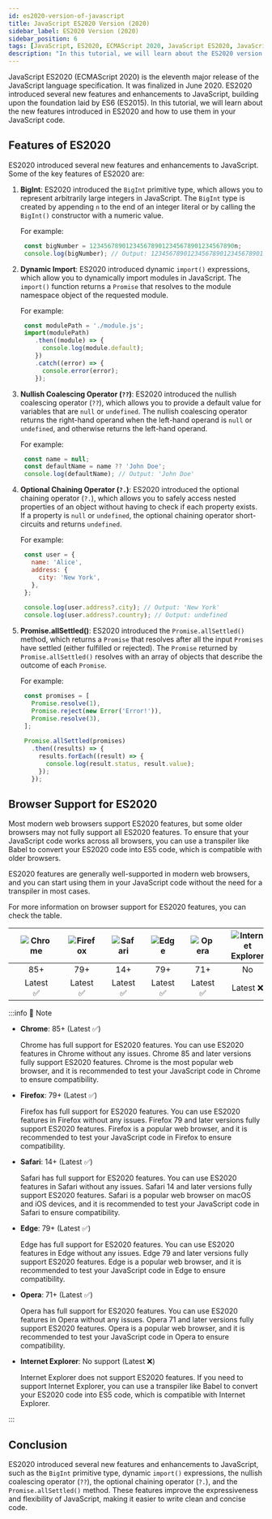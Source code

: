 ```yaml
---
id: es2020-version-of-javascript
title: JavaScript ES2020 Version (2020)
sidebar_label: ES2020 Version (2020)
sidebar_position: 6
tags: [JavaScript, ES2020, ECMAScript 2020, JavaScript ES2020, JavaScript ES2020, JavaScript ES2020 Version, JavaScript ES2020 Version]
description: "In this tutorial, we will learn about the ES2020 version of JavaScript, also known as ECMAScript 2020. We will discuss the new features introduced in ES2020 and how to use them in your JavaScript code."
---
```


JavaScript ES2020 (ECMAScript 2020) is the eleventh major release of the JavaScript language specification. It was finalized in June 2020. ES2020 introduced several new features and enhancements to JavaScript, building upon the foundation laid by ES6 (ES2015). In this tutorial, we will learn about the new features introduced in ES2020 and how to use them in your JavaScript code.

## Features of ES2020

ES2020 introduced several new features and enhancements to JavaScript. Some of the key features of ES2020 are:

1. **BigInt**: ES2020 introduced the `BigInt` primitive type, which allows you to represent arbitrarily large integers in JavaScript. The `BigInt` type is created by appending `n` to the end of an integer literal or by calling the `BigInt()` constructor with a numeric value.

   For example:

   ```javascript title="BigInt Example"
    const bigNumber = 1234567890123456789012345678901234567890n;
    console.log(bigNumber); // Output: 1234567890123456789012345678901234567890n
   ```

2. **Dynamic Import**: ES2020 introduced dynamic `import()` expressions, which allow you to dynamically import modules in JavaScript. The `import()` function returns a `Promise` that resolves to the module namespace object of the requested module.

    For example:
    
    ```javascript title="Dynamic Import Example"
     const modulePath = './module.js';
     import(modulePath)
        .then((module) => {
          console.log(module.default);
        })
        .catch((error) => {
          console.error(error);
        });
    ```

3. **Nullish Coalescing Operator (`??`)**: ES2020 introduced the nullish coalescing operator (`??`), which allows you to provide a default value for variables that are `null` or `undefined`. The nullish coalescing operator returns the right-hand operand when the left-hand operand is `null` or `undefined`, and otherwise returns the left-hand operand.

    For example:
    
    ```javascript title="Nullish Coalescing Operator Example"
     const name = null;
     const defaultName = name ?? 'John Doe';
     console.log(defaultName); // Output: 'John Doe'
    ```

4. **Optional Chaining Operator (`?.`)**: ES2020 introduced the optional chaining operator (`?.`), which allows you to safely access nested properties of an object without having to check if each property exists. If a property is `null` or `undefined`, the optional chaining operator short-circuits and returns `undefined`.

    For example:
    
    ```javascript title="Optional Chaining Operator Example"
     const user = {
       name: 'Alice',
       address: {
         city: 'New York',
       },
     };
     
     console.log(user.address?.city); // Output: 'New York'
     console.log(user.address?.country); // Output: undefined
    ```

5. **Promise.allSettled()**: ES2020 introduced the `Promise.allSettled()` method, which returns a `Promise` that resolves after all the input `Promises` have settled (either fulfilled or rejected). The `Promise` returned by `Promise.allSettled()` resolves with an array of objects that describe the outcome of each `Promise`.

    For example:
    
    ```javascript title="Promise.allSettled() Example"
     const promises = [
       Promise.resolve(1),
       Promise.reject(new Error('Error!')),
       Promise.resolve(3),
     ];
     
     Promise.allSettled(promises)
       .then((results) => {
         results.forEach((result) => {
           console.log(result.status, result.value);
         });
       });
    ```

## Browser Support for ES2020

Most modern web browsers support ES2020 features, but some older browsers may not fully support all ES2020 features. To ensure that your JavaScript code works across all browsers, you can use a transpiler like Babel to convert your ES2020 code into ES5 code, which is compatible with older browsers.

ES2020 features are generally well-supported in modern web browsers, and you can start using them in your JavaScript code without the need for a transpiler in most cases.

For more information on browser support for ES2020 features, you can check the table.

|  | ![Chrome](@site/static/browser-img/chrome.png)|  | ![Firefox](@site/static/browser-img/firefox.png)|   | ![Safari](@site/static/browser-img/safari.png)|   | ![Edge](@site/static/browser-img/edge.png)|   | ![Opera](@site/static/browser-img/opera.png)| | ![Internet Explorer](@site/static/browser-img/ie.png)|  |
|:---:|:------:|:---:| :-----:|:---:|:------:|:---:|:------:|:---:|:------:|:--:|:------:|:--:|
|  | 85+    |     | 79+    |     | 14+    |     | 79+    |     | 71+    |  | No     |  |
| |Latest ✅|    |Latest ✅|     |Latest ✅|     |Latest ✅|    |Latest ✅|  |Latest ❌|  |

:::info 📝 Note

- **Chrome**: 85+ (Latest ✅)
  
  Chrome has full support for ES2020 features. You can use ES2020 features in Chrome without any issues. Chrome 85 and later versions fully support ES2020 features. Chrome is the most popular web browser, and it is recommended to test your JavaScript code in Chrome to ensure compatibility.

- **Firefox**: 79+ (Latest ✅)
  
    Firefox has full support for ES2020 features. You can use ES2020 features in Firefox without any issues. Firefox 79 and later versions fully support ES2020 features. Firefox is a popular web browser, and it is recommended to test your JavaScript code in Firefox to ensure compatibility.

- **Safari**: 14+ (Latest ✅)
  
    Safari has full support for ES2020 features. You can use ES2020 features in Safari without any issues. Safari 14 and later versions fully support ES2020 features. Safari is a popular web browser on macOS and iOS devices, and it is recommended to test your JavaScript code in Safari to ensure compatibility.

- **Edge**: 79+ (Latest ✅)
  
    Edge has full support for ES2020 features. You can use ES2020 features in Edge without any issues. Edge 79 and later versions fully support ES2020 features. Edge is a popular web browser, and it is recommended to test your JavaScript code in Edge to ensure compatibility.

- **Opera**: 71+ (Latest ✅)
  
    Opera has full support for ES2020 features. You can use ES2020 features in Opera without any issues. Opera 71 and later versions fully support ES2020 features. Opera is a popular web browser, and it is recommended to test your JavaScript code in Opera to ensure compatibility.

- **Internet Explorer**: No support (Latest ❌)
  
    Internet Explorer does not support ES2020 features. If you need to support Internet Explorer, you can use a transpiler like Babel to convert your ES2020 code into ES5 code, which is compatible with Internet Explorer.

:::

## Conclusion

ES2020 introduced several new features and enhancements to JavaScript, such as the `BigInt` primitive type, dynamic `import()` expressions, the nullish coalescing operator (`??`), the optional chaining operator (`?.`), and the `Promise.allSettled()` method. These features improve the expressiveness and flexibility of JavaScript, making it easier to write clean and concise code.